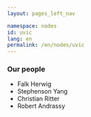 ```yaml
---
layout: pages_left_nav

namespace: nodes
id: uvic
lang: en
permalink: /en/nodes/uvic
---
```


<!-- Content start -->

### Our people

  - Falk Herwig
  - Stephenson Yang
  - Christian Ritter
  - Robert Andrassy

<!-- Content end -->